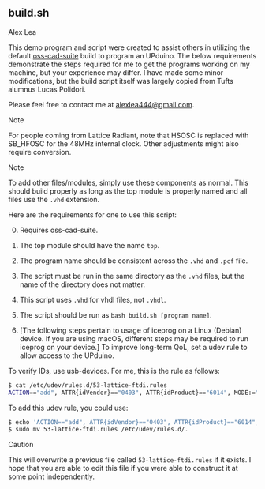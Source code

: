 ## build.sh
Alex Lea

This demo program and script were created to assist others in utilizing the default [oss-cad-suite](https://github.com/YosysHQ/oss-cad-suite-build) build to program an UPduino. The below requirements demonstrate the steps required for me to get the programs working on my machine, but your experience may differ.
I have made some minor modifications, but the build script itself was largely copied from Tufts alumnus Lucas Polidori.

Please feel free to contact me at alexlea444@gmail.com.

>[!NOTE]
>For people coming from Lattice Radiant, note that HSOSC is replaced with SB\_HFOSC for the 48MHz internal clock. Other adjustments might also require conversion.

>[!NOTE]
>To add other files/modules, simply use these components as normal. This should build properly as long as the top module is properly named and all files use the ```.vhd``` extension.


Here are the requirements for one to use this script:

0. Requires oss-cad-suite.
1. The top module should have the name ```top```.
2. The program name should be consistent across the ```.vhd``` and ```.pcf``` file.
3. The script must be run in the same directory as the ```.vhd``` files, but the name of the directory does not matter.
4. This script uses ```.vhd``` for vhdl files, not ```.vhdl```.
5. The script should be run as ```bash build.sh [program name]```.


6. [The following steps pertain to usage of iceprog on a Linux (Debian) device. If you are using macOS, different steps may be required to run iceprog on your device.] To improve long-term QoL, set a udev rule to allow access to the UPduino.

To verify IDs, use usb-devices. For me, this is the rule as follows:
```bash
$ cat /etc/udev/rules.d/53-lattice-ftdi.rules 
ACTION=="add", ATTR{idVendor}=="0403", ATTR{idProduct}=="6014", MODE:="666"
```

To add this udev rule, you could use:
```bash
$ echo 'ACTION=="add", ATTR{idVendor}=="0403", ATTR{idProduct}=="6014", MODE:="666"' > 53-lattice-ftdi.rules
$ sudo mv 53-lattice-ftdi.rules /etc/udev/rules.d/.
```
>[!CAUTION]
>This will overwrite a previous file called ```53-lattice-ftdi.rules``` if it exists. I hope that you are able to edit this file if you were able to construct it at some point independently.

